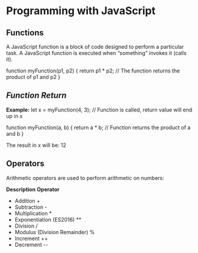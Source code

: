 # **Programming with JavaScript**

## **Functions**

A JavaScript function is a block of code designed to perform a particular task.
A JavaScript function is executed when “something” invokes it (calls it).

function myFunction(p1, p2) { return p1 \* p2; // The function returns the product of p1 and p2 }

## **_Function Return_**

**Example:**
let x = myFunction(4, 3); // Function is called, return value will end up in x

function myFunction(a, b) {
return a \* b; // Function returns the product of a and b
}

The result in x will be:
12

## **Operators**

Arithmetic operators are used to perform arithmetic on numbers:

**Description** **Operator**

- Addition +
- Subtraction -
- Multiplication \*
- Exponentiation (ES2016) \*\*
- Division /
- Modulus (Division Remainder) %
- Increment ++
- Decrement --
